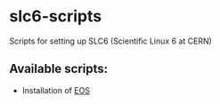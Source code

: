 # slc6-scripts
Scripts for setting up SLC6 (Scientific Linux 6 at CERN)

## Available scripts:

- Installation of [EOS](eos)


